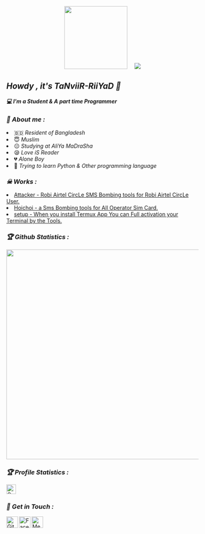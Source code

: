 <!-- Github README -->
<p align="center"><a href="https://github.com/TaNviiR-RiiYaD">
<img height="165" src="https://github-readme-stats.vercel.app/api?username=TaNviiR-RiiYaD&show_icons=true&include_all_commits=true&theme=react&cache_seconds=3200&hide_border=true" /></a>
&nbsp;&nbsp;&nbsp;
<a href="https://github.com/TaNviiR-RiiYaD"><img src="https://github-readme-stats.vercel.app/api/top-langs/?username=TaNviiR-RiiYaD&layout=compact&theme=react&hide_border=true" />
</a></p>

<h2><b><i>Howdy , it's TaNviiR-RiiYaD 👋</i></b></h2>
<b><i>💻 I'm a Student & A part time Programmer</i></b>

<h3><b><i>🤠 About me :</i></b></h3>
<li> 🇧🇩 <i>Resident of Bangladesh</i></li>
<li> 😇 <i>Muslim</i></li>
<li> 😐 <i>Studying at AliYa MaDraSha</i></li>
<li> 😪 <i>Love iS Reader</i></li>
<li> 💔 <i>Alone Boy</i></li>
<li> 🐍 <i>Trying to learn Python & Other programming language</i></li>

<h3><b><i>☠ Works :</i></b></h3>
<li> <a href="https://github.com/TaNviiR-RiiYaD/Attacker">Attacker - Robi Airtel CircLe SMS Bombing tools for Robi Airtel CircLe User.</a>
<li> <a href="https://github.com/TaNviiR-RiiYaD/Hoichoi">Hoichoi - a Sms Bombing tools for All Operator Sim Card.</a>
<li> <a href="https://github.com/TaNviiR-RiiYaD/setup">setup - When you install Termux App You can Full activation your Terminal by the Tools.</a>

<h3><b><i>🏆 Github Statistics :</i></b></h3>
<a href="https://github.com/TaNviiR-RiiYaD"><img width=550 src="https://github-profile-trophy.vercel.app/?username=TaNviiR-RiiYaD&theme=dracula&no-frame=true&title=Followers,Stars,Commit,Repository,Issues"/></a>

<h3><b><i>🏆 Profile Statistics :</i></b></h3>
<a href="https://github.com/TaNviiR-RiiYaD"><img height="25" title="Counter" src="https://komarev.com/ghpvc/?username=TaNviiR-RiiYaD&color=blueviolet&style=flat-square"></a>

<h3><b><i>📡 Get in Touch :</i></b></h3>
<a href="https://github.com/TaNviiR-RiiYaD"><img align="left" title="Github" alt="Github" width="30px" src="assets/github.png" /></a>
<a href="https://fb.com/MrTaNviiR"><img align="left" title="Facebook" alt="Facebook" width="30px" src="assets/facebook.png" /></a>
<a href="https://m.me/MrTaNviiR"><img align="left" title="Messenger" alt="Messenger" width="30px" src="assets/messenger.png" /></a>
